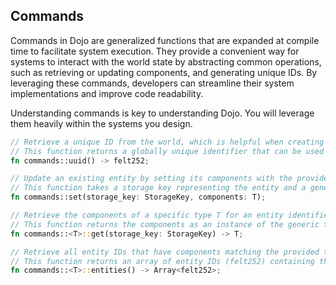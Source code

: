 ## Commands

Commands in Dojo are generalized functions that are expanded at compile time to facilitate system execution. They provide a convenient way for systems to interact with the world state by abstracting common operations, such as retrieving or updating components, and generating unique IDs. By leveraging these commands, developers can streamline their system implementations and improve code readability.

Understanding commands is key to understanding Dojo. You will leverage them heavily within the systems you design.

```rust
// Retrieve a unique ID from the world, which is helpful when creating a new entity.
// This function returns a globally unique identifier that can be used as an entity ID.
fn commands::uuid() -> felt252;

// Update an existing entity by setting its components with the provided values.
// This function takes a storage key representing the entity and a generic type T for the components to be updated.
fn commands::set(storage_key: StorageKey, components: T);

// Retrieve the components of a specific type T for an entity identified by the storage key.
// This function returns the components as an instance of the generic type T.
fn commands::<T>::get(storage_key: StorageKey) -> T;

// Retrieve all entity IDs that have components matching the provided type T.
// This function returns an array of entity IDs (felt252) containing the specified components.
fn commands::<T>::entities() -> Array<felt252>;
```
